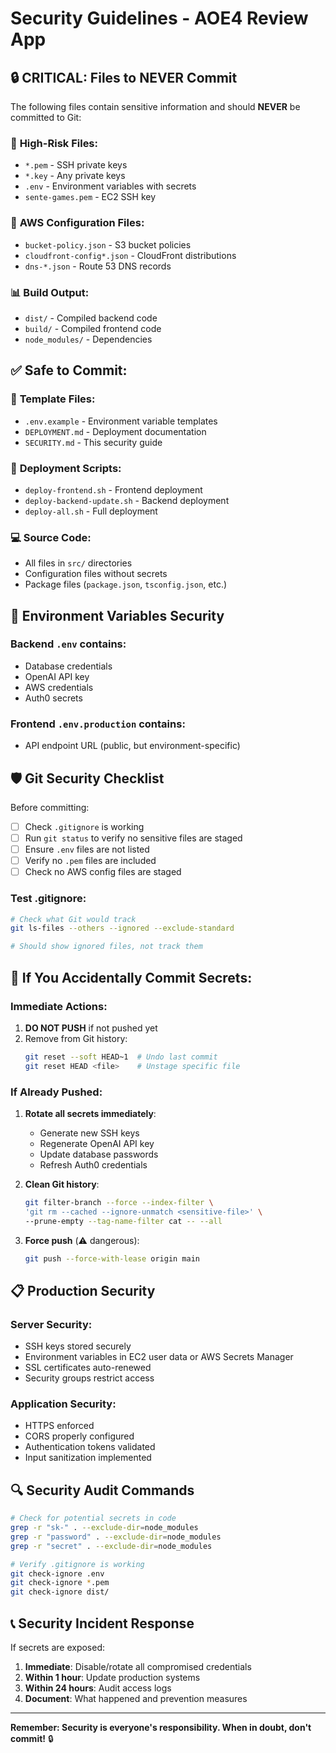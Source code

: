 # Security Guidelines - AOE4 Review App

## 🔒 **CRITICAL: Files to NEVER Commit**

The following files contain sensitive information and should **NEVER** be committed to Git:

### 🚨 **High-Risk Files:**
- `*.pem` - SSH private keys
- `*.key` - Any private keys
- `.env` - Environment variables with secrets
- `sente-games.pem` - EC2 SSH key

### 🔧 **AWS Configuration Files:**
- `bucket-policy.json` - S3 bucket policies
- `cloudfront-config*.json` - CloudFront distributions
- `dns-*.json` - Route 53 DNS records

### 📊 **Build Output:**
- `dist/` - Compiled backend code
- `build/` - Compiled frontend code
- `node_modules/` - Dependencies

## ✅ **Safe to Commit:**

### 📝 **Template Files:**
- `.env.example` - Environment variable templates
- `DEPLOYMENT.md` - Deployment documentation
- `SECURITY.md` - This security guide

### 🚀 **Deployment Scripts:**
- `deploy-frontend.sh` - Frontend deployment
- `deploy-backend-update.sh` - Backend deployment
- `deploy-all.sh` - Full deployment

### 💻 **Source Code:**
- All files in `src/` directories
- Configuration files without secrets
- Package files (`package.json`, `tsconfig.json`, etc.)

## 🔐 **Environment Variables Security**

### Backend `.env` contains:
- Database credentials
- OpenAI API key
- AWS credentials
- Auth0 secrets

### Frontend `.env.production` contains:
- API endpoint URL (public, but environment-specific)

## 🛡️ **Git Security Checklist**

Before committing:
- [ ] Check `.gitignore` is working
- [ ] Run `git status` to verify no sensitive files are staged
- [ ] Ensure `.env` files are not listed
- [ ] Verify no `.pem` files are included
- [ ] Check no AWS config files are staged

### Test .gitignore:
```bash
# Check what Git would track
git ls-files --others --ignored --exclude-standard

# Should show ignored files, not track them
```

## 🚨 **If You Accidentally Commit Secrets:**

### Immediate Actions:
1. **DO NOT PUSH** if not pushed yet
2. Remove from Git history:
   ```bash
   git reset --soft HEAD~1  # Undo last commit
   git reset HEAD <file>    # Unstage specific file
   ```

### If Already Pushed:
1. **Rotate all secrets immediately**:
   - Generate new SSH keys
   - Regenerate OpenAI API key
   - Update database passwords
   - Refresh Auth0 credentials

2. **Clean Git history**:
   ```bash
   git filter-branch --force --index-filter \
   'git rm --cached --ignore-unmatch <sensitive-file>' \
   --prune-empty --tag-name-filter cat -- --all
   ```

3. **Force push** (⚠️ dangerous):
   ```bash
   git push --force-with-lease origin main
   ```

## 📋 **Production Security**

### Server Security:
- SSH keys stored securely
- Environment variables in EC2 user data or AWS Secrets Manager
- SSL certificates auto-renewed
- Security groups restrict access

### Application Security:
- HTTPS enforced
- CORS properly configured
- Authentication tokens validated
- Input sanitization implemented

## 🔍 **Security Audit Commands**

```bash
# Check for potential secrets in code
grep -r "sk-" . --exclude-dir=node_modules
grep -r "password" . --exclude-dir=node_modules
grep -r "secret" . --exclude-dir=node_modules

# Verify .gitignore is working
git check-ignore .env
git check-ignore *.pem
git check-ignore dist/
```

## 📞 **Security Incident Response**

If secrets are exposed:
1. **Immediate**: Disable/rotate all compromised credentials
2. **Within 1 hour**: Update production systems
3. **Within 24 hours**: Audit access logs
4. **Document**: What happened and prevention measures

---

**Remember: Security is everyone's responsibility. When in doubt, don't commit!** 🔒